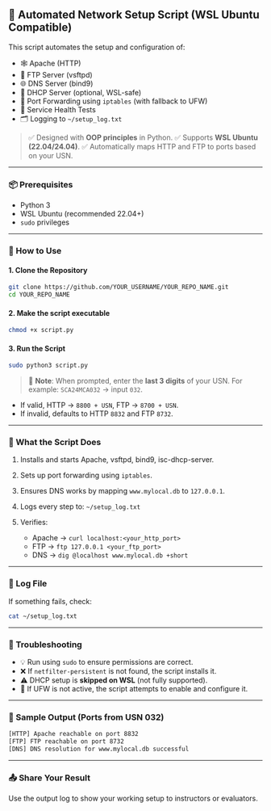 ## 🔧 Automated Network Setup Script (WSL Ubuntu Compatible)

This script automates the setup and configuration of:

* 🕸️ Apache (HTTP)
* 📁 FTP Server (vsftpd)
* 🌐 DNS Server (bind9)
* 🧭 DHCP Server (optional, WSL-safe)
* 🔁 Port Forwarding using `iptables` (with fallback to UFW)
* 🧪 Service Health Tests
* 🗂️ Logging to `~/setup_log.txt`

> ✅ Designed with **OOP principles** in Python.
> ✅ Supports **WSL Ubuntu (22.04/24.04)**.
> ✅ Automatically maps HTTP and FTP to ports based on your USN.

---

### 📦 Prerequisites

* Python 3
* WSL Ubuntu (recommended 22.04+)
* `sudo` privileges

---

### 🚀 How to Use

#### 1. Clone the Repository

```bash
git clone https://github.com/YOUR_USERNAME/YOUR_REPO_NAME.git
cd YOUR_REPO_NAME
```

#### 2. Make the script executable

```bash
chmod +x script.py
```

#### 3. Run the Script

```bash
sudo python3 script.py
```

> 📝 **Note**: When prompted, enter the **last 3 digits** of your USN.
> For example: `SCA24MCA032` → input `032`.

* If valid, HTTP → `8800 + USN`, FTP → `8700 + USN`.
* If invalid, defaults to HTTP `8832` and FTP `8732`.

---

### 🧪 What the Script Does

1. Installs and starts Apache, vsftpd, bind9, isc-dhcp-server.
2. Sets up port forwarding using `iptables`.
3. Ensures DNS works by mapping `www.mylocal.db` to `127.0.0.1`.
4. Logs every step to: `~/setup_log.txt`
5. Verifies:

   * Apache → `curl localhost:<your_http_port>`
   * FTP → `ftp 127.0.0.1 <your_ftp_port>`
   * DNS → `dig @localhost www.mylocal.db +short`

---

### 🔎 Log File

If something fails, check:

```bash
cat ~/setup_log.txt
```

---

### 🧯 Troubleshooting

* 💡 Run using `sudo` to ensure permissions are correct.
* ❌ If `netfilter-persistent` is not found, the script installs it.
* ⚠️ DHCP setup is **skipped on WSL** (not fully supported).
* 🔐 If UFW is not active, the script attempts to enable and configure it.

---

### 🧰 Sample Output (Ports from USN 032)

```txt
[HTTP] Apache reachable on port 8832
[FTP] FTP reachable on port 8732
[DNS] DNS resolution for www.mylocal.db successful
```

---

### 📤 Share Your Result

Use the output log to show your working setup to instructors or evaluators.
